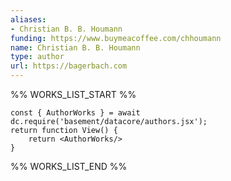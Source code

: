 ```yaml
---
aliases:
- Christian B. B. Houmann
funding: https://www.buymeacoffee.com/chhoumann
name: Christian B. B. Houmann
type: author
url: https://bagerbach.com
---
```



%% WORKS_LIST_START %%

```datacorejsx
const { AuthorWorks } = await dc.require('basement/datacore/authors.jsx');
return function View() {
    return <AuthorWorks/>
}
```
%% WORKS_LIST_END %%